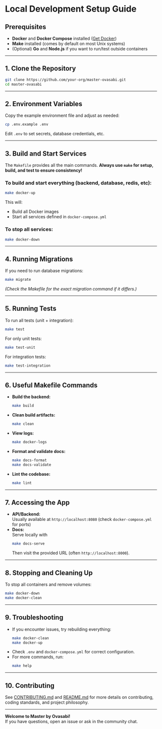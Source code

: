 # Local Development Setup Guide

## Prerequisites

- **Docker** and **Docker Compose** installed ([Get Docker](https://docs.docker.com/get-docker/))
- **Make** installed (comes by default on most Unix systems)
- (Optional) **Go** and **Node.js** if you want to run/test outside containers

---

## 1. Clone the Repository

```sh
git clone https://github.com/your-org/master-ovasabi.git
cd master-ovasabi
```

---

## 2. Environment Variables

Copy the example environment file and adjust as needed:

```sh
cp .env.example .env
```

Edit `.env` to set secrets, database credentials, etc.

---

## 3. Build and Start Services

The `Makefile` provides all the main commands. **Always use `make` for setup, build, and test to
ensure consistency!**

### To build and start everything (backend, database, redis, etc):

```sh
make docker-up
```

This will:

- Build all Docker images
- Start all services defined in `docker-compose.yml`

### To stop all services:

```sh
make docker-down
```

---

## 4. Running Migrations

If you need to run database migrations:

```sh
make migrate
```

_(Check the Makefile for the exact migration command if it differs.)_

---

## 5. Running Tests

To run all tests (unit + integration):

```sh
make test
```

For only unit tests:

```sh
make test-unit
```

For integration tests:

```sh
make test-integration
```

---

## 6. Useful Makefile Commands

- **Build the backend:**
  ```sh
  make build
  ```
- **Clean build artifacts:**
  ```sh
  make clean
  ```
- **View logs:**
  ```sh
  make docker-logs
  ```
- **Format and validate docs:**
  ```sh
  make docs-format
  make docs-validate
  ```
- **Lint the codebase:**
  ```sh
  make lint
  ```

---

## 7. Accessing the App

- **API/Backend:**  
  Usually available at `http://localhost:8080` (check `docker-compose.yml` for ports)
- **Docs:**  
  Serve locally with
  ```sh
  make docs-serve
  ```
  Then visit the provided URL (often `http://localhost:8000`).

---

## 8. Stopping and Cleaning Up

To stop all containers and remove volumes:

```sh
make docker-down
make docker-clean
```

---

## 9. Troubleshooting

- If you encounter issues, try rebuilding everything:
  ```sh
  make docker-clean
  make docker-up
  ```
- Check `.env` and `docker-compose.yml` for correct configuration.
- For more commands, run:
  ```sh
  make help
  ```

---

## 10. Contributing

See [CONTRIBUTING.md](../CONTRIBUTING.md) and [README.md](../README.md) for more details on
contributing, coding standards, and project philosophy.

---

**Welcome to Master by Ovasabi!**  
If you have questions, open an issue or ask in the community chat.
